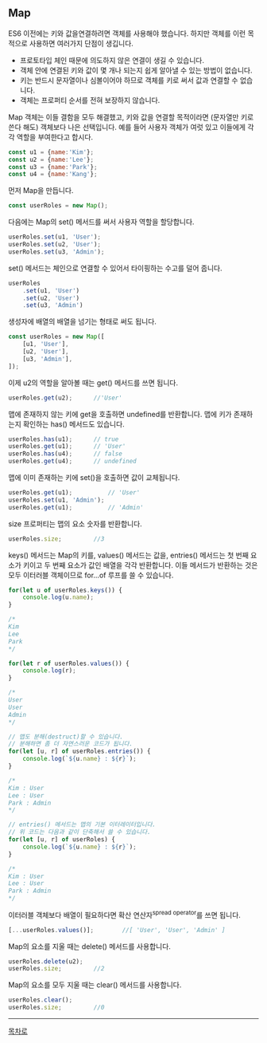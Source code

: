 ## Map
ES6 이전에는 키와 값을연결하려면 객체를 사용해야 했습니다. 하지만 객체를 이런 목적으로 사용하면 여러가지 단점이 생깁니다.
* 프로토타입 체인 때문에 의도하지 않은 연결이 생길 수 있습니다.
* 객체 안에 연결된 키와 값이 몇 개나 되는지 쉽게 알아낼 수 있는 방법이 없습니다.
* 키는 반드시 문자열이나 심볼이어야 하므로 객체를 키로 써서 값과 연결할 수 없습니다.
* 객체는 프로퍼티 순서를 전혀 보장하지 않습니다.

Map 객체는 이들 결함을 모두 해결했고, 키와 값을 연결할 목적이라면 (문자열만 키로 쓴다 해도) 객체보다 나은 선택입니다. 예를 들어 사용자 객체가 여럿 있고 이들에게 각각 역할을 부여한다고 합시다.

~~~javascript
const u1 = {name:'Kim'};
const u2 = {name:'Lee'};
const u3 = {name:'Park'};
const u4 = {name:'Kang'};
~~~

먼저 Map을 만듭니다.

~~~javascript
const userRoles = new Map();
~~~

다음에는 Map의 set() 메서드를 써서 사용자 역할을 할당합니다.

~~~javascript
userRoles.set(u1, 'User');
userRoles.set(u2, 'User');
userRoles.set(u3, 'Admin');
~~~

set() 메서드는 체인으로 연결할 수 있어서 타이핑하는 수고를 덜어 줍니다.

~~~javascript
userRoles
    .set(u1, 'User')
    .set(u2, 'User')
    .set(u3, 'Admin')
~~~

생성자에 배열의 배열을 넘기는 형태로 써도 됩니다.

~~~javascript
const userRoles = new Map([
    [u1, 'User'],
    [u2, 'User'],
    [u3, 'Admin'],
]);
~~~

이제 u2의 역할을 알아볼 때는 get() 메서드를 쓰면 됩니다.

~~~javascript
userRoles.get(u2);      //'User'
~~~

맵에 존재하지 않는 키에 get을 호출하면 undefined를 반환합니다. 맵에 키가 존재하는지 확인하는 has() 메서드도 있습니다.

~~~javascript
userRoles.has(u1);      // true
userRoles.get(u1);      // 'User'
userRoles.has(u4);      // false
userRoles.get(u4);      // undefined
~~~

맵에 이미 존재하는 키에 set()을 호출하면 값이 교체됩니다.

~~~javascript
userRoles.get(u1);          // 'User'
userRoles.set(u1, 'Admin');
userRoles.get(u1);          // 'Admin'
~~~

size 프로퍼티는 맵의 요소 숫자를 반환합니다.
~~~javascript
userRoles.size;         //3
~~~

keys() 메서드는 Map의 키를, values() 메서드는 값을, entries() 메서드는 첫 번째 요소가 키이고 두 번째 요소가 값인 배열을 각각 반환합니다. 이들 메서드가 반환하는 것은 모두 이터러블 객체이므로 for...of 루프를 쓸 수 있습니다.


~~~javascript
for(let u of userRoles.keys()) {
    console.log(u.name);
}

/*
Kim
Lee
Park
*/

for(let r of userRoles.values()) {
    console.log(r);
}

/*
User
User
Admin
*/

// 맵도 분해(destruct)할 수 있습니다.
// 분해하면 좀 더 자연스러운 코드가 됩니다.
for(let [u, r] of userRoles.entries()) {
    console.log(`${u.name} : ${r}`);
}

/*
Kim : User
Lee : User
Park : Admin
*/

// entries() 메서드는 맵의 기본 이터레이터입니다.
// 위 코드는 다음과 같이 단축해서 쓸 수 있습니다.
for(let [u, r] of userRoles) {
    console.log(`${u.name} : ${r}`);
}

/*
Kim : User
Lee : User
Park : Admin
*/
~~~

이터러블 객체보다 배열이 필요하다면 확산 연산자<sup>spread operator</sup>를 쓰면 됩니다.

~~~javascript
[...userRoles.values()];        //[ 'User', 'User', 'Admin' ]
~~~

Map의 요소를 지울 때는 delete() 메서드를 사용합니다.

~~~javascript
userRoles.delete(u2);
userRoles.size;         //2
~~~

Map의 요소를 모두 지울 때는 clear() 메서드를 사용합니다.

~~~javascript
userRoles.clear();
userRoles.size;         //0
~~~

***
[목차로](../progressCheck.md)